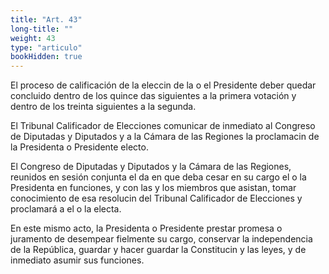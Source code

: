 ```yaml
---
title: "Art. 43"
long-title: ""
weight: 43
type: "articulo"
bookHidden: true
---
```

El proceso de calificación de la eleccin de la o el Presidente deber quedar concluido dentro de los quince das siguientes a la primera votación y dentro de los treinta siguientes a la segunda.
 
El Tribunal Calificador de Elecciones comunicar de inmediato al Congreso de Diputadas y Diputados y a la Cámara de las Regiones la proclamacin de la Presidenta o Presidente electo.
 
El Congreso de Diputadas y Diputados y la Cámara de las Regiones, reunidos en sesión conjunta el da en que deba cesar en su cargo el o la Presidenta en funciones, y con las y los miembros que asistan, tomar conocimiento de esa resolucin del Tribunal Calificador de Elecciones y proclamará a el o la electa.

En este mismo acto, la Presidenta o Presidente prestar promesa o juramento de desempear fielmente su cargo, conservar la independencia de la República, guardar y hacer guardar la Constitucin y las leyes, y de inmediato asumir sus funciones.

